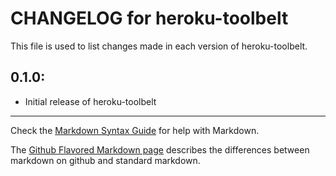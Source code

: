 # CHANGELOG for heroku-toolbelt

This file is used to list changes made in each version of heroku-toolbelt.

## 0.1.0:

* Initial release of heroku-toolbelt

- - -
Check the [Markdown Syntax Guide](http://daringfireball.net/projects/markdown/syntax) for help with Markdown.

The [Github Flavored Markdown page](http://github.github.com/github-flavored-markdown/) describes the differences between markdown on github and standard markdown.
